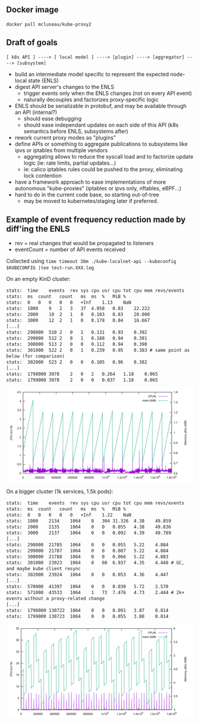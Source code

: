 ## Docker image

```
docker pull mcluseau/kube-proxy2
```

## Draft of goals

```
[ k8s API ] ----> [ local model ] ----> [plugin] ----> [aggregator] ----> [subsystem]
```

* build an intermediate model specific to represent the expected node-local state (ENLS)
* digest API server's changes to the ENLS
  * trigger events only when the ENLS changes (not on every API event)
  * naturally decouples and factorizes proxy-specific logic
* ENLS should be serializable in protobuf, and may be available through an API (internal?)
  * should ease debugging
  * should ease independant updates on each side of this API (k8s semantics before ENLS, subsystems after)
* rework current proxy modes as "plugins"
* define APIs or something to aggregate publications to subsystems like ipvs or iptables from multiple vendors
  * aggregating allows to reduce the syscall load and to factorize update logic (ie: rate limits, partial updates...)
  * ie: calico iptables rules could be pushed to the proxy, eliminating lock contention
* have a framework approach to ease implementations of more autonomous "kube-proxies" (iptables or ipvs only, nftables, eBPF...)
* hard to do in the current code base, so starting out-of-tree
  * may be moved to kubernetes/staging later if preferred.

## Example of event frequency reduction made by diff'ing the ENLS

* rev = real changes that would be propagated to listeners
* eventCount = number of API events received

Collected using `time timeout 30m ./kube-localnet-api --kubeconfig $KUBECONFIG |tee test-run.XXX.log`

On an empty KinD cluster:
```
stats:	time	events	rev	sys cpu	usr cpu	tot cpu	mem	revs/events
stats:	ms	count	count	ms	ms	%	MiB	%
stats:	0	0	0	0	0	+Inf	1.13	NaN
stats:	1000	9	2	3	37	4.058	0.83	22.222
stats:	2000	10	2	1	0	0.103	0.83	20.000
stats:	3000	12	2	1	0	0.178	0.84	16.667
[...]
stats:	298000	510	2	0	1	0.131	0.93	0.392
stats:	299000	512	2	0	1	0.188	0.94	0.391
stats:	300000	513	2	0	0	0.112	0.94	0.390
stats:	301000	522	2	0	1	0.239	0.95	0.383 # same point as below (for comparison)
stats:	302000	523	2	0	0	0.105	0.96	0.382
[...]
stats:	1798000	3078	2	0	2	0.264	1.18	0.065
stats:	1799000	3078	2	0	0	0.037	1.18	0.065
```

![graph](test-run.kind-empty.svg)

On a bigger cluster (1k services, 1.5k pods):
```
stats:	time	events	rev	sys cpu	usr cpu	tot cpu	mem	revs/events
stats:	ms	count	count	ms	ms	%	MiB	%
stats:	0	0	0	0	0	+Inf	1.22	NaN
stats:	1000	2134	1064	8	304	31.326	4.38	49.859
stats:	2000	2135	1064	0	0	0.055	4.38	49.836
stats:	3000	2137	1064	0	0	0.092	4.39	49.789
[...]
stats:	298000	21785	1064	0	0	0.055	5.22	4.884
stats:	299000	21787	1064	0	0	0.087	5.22	4.884
stats:	300000	21788	1064	0	0	0.066	5.22	4.883
stats:	301000	23923	1064	8	60	6.937	4.35	4.448 # GC, and maybe kube client resync
stats:	302000	23924	1064	0	0	0.053	4.36	4.447
[...]
stats:	570000	41397	1064	0	0	0.030	5.72	2.570
stats:	571000	43533	1064	1	73	7.476	4.73	2.444 # 2k+ events without a proxy-related change
[...]
stats:	1798000	130722	1064	0	0	0.091	3.87	0.814
stats:	1799000	130723	1064	0	0	0.055	3.88	0.814
```

![graph](test-run.1k-svc.svg)
